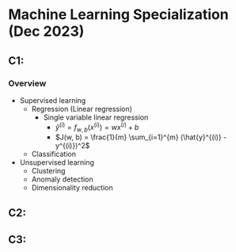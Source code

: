 # Machine Learning Specialization (Dec 2023)

## C1: 

### Overview
- Supervised learning
  - Regression (Linear regression)
    - Single variable linear regression
      - $\hat{y}^{(i)} = f_{w, b}(x^{(i)}) = wx^{(i)} + b$
      - $J(w, b) = \frac{1}{m} \sum_{i=1}^{m} (\hat{y}^{(i)} - y^{(i)})^2$
  - Classification
- Unsupervised learning
  - Clustering
  - Anomaly detection
  - Dimensionality reduction


## C2: 

## C3: 
